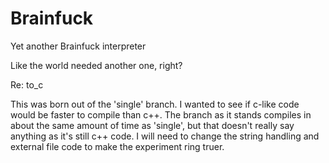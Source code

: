 # Brainfuck
Yet another Brainfuck interpreter

Like the world needed another one, right?

Re: to_c

This was born out of the 'single' branch. I wanted to see if c-like code would be faster to compile
than c++. The branch as it stands compiles in about the same amount of time as 'single', but that
doesn't really say anything as it's still c++ code. I will need to change the string handling and
external file code to make the experiment ring truer.
